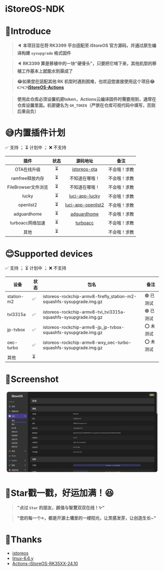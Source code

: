 # iStoreOS-NDK

# 🤔Introduce
> **🔈 本项目旨在将 RK3399 平台适配至 iStoreOS 官方源码，并通过原生编译构建 `sysupgrade` 格式固件**

> **🔈 RK3399 算是移植中的一块“硬骨头”，只要把它啃下来，其他机型的移植工作基本上就能水到渠成了**

> **😂如果您在适配其他 RK 机型时遇到困难，也欢迎您直接使用这个项目😂👉👉[iStoreOS-Actions](https://github.com/Kwonelee/iStoreOS-Actions/releases)**

> **使用此仓库必须设置机密token，Actions云编译固件时需要用到，通常在仓库设置里面。机密键名为 `GH_TOKEN`（严禁在仓库可视代码中填写，否则后果自负）**

# 😅内置插件计划

✅ 支持 ； ⏳ 计划中 ； ❌ 不支持

| 插件                     | 状态 | 源码地址                                                          | 备注         |
|:------------------------:|:----:|:------------------------------------------------------------------:|:------------:|
| OTA在线升级	             | ⏳   | [istoreos-ota](https://github.com/Kwonelee/istoreos-ota)           | 不会哦！求教 |
| ramfree释放内存          | ⏳   | 不知道在哪哦！                                                      | 不会哦！求教 |
| FileBrowser文件浏览      | ⏳   | 不知道在哪哦！                                                      | 不会哦！求教 |
| lucky                    | ⏳   | [luci-app-lucky](https://github.com/gdy666/luci-app-lucky)         | 不会哦！求教 |
| openlist2                | ⏳   | [luci-app-openlist2](https://github.com/sbwml/luci-app-openlist2)  | 不会哦！求教 |
| adguardhome              | ⏳   | [adguardhome](https://github.com/sirpdboy/luci-app-adguardhome)    | 不会哦！求教 |
| turboacc网络加速         | ⏳   | [turboacc](https://github.com/chenmozhijin/turboacc)               | 不会哦！求教 |
| 其他                     | ⏳   |                                                                    | 不会哦！求教 |

# 😊Supported devices

✅ 支持 ； ⏳ 计划中 ； ❌ 不支持

| 设备       | 状态   | 包名                                                                    | 备注               |
| ---------- | ------ | ----------------------------------------------------------------------- | ------------------ |
| station-m2 |  ✅    | istoreos-rockchip-armv8-firefly_station-m2-squashfs-sysupgrade.img.gz  | 🟢 已测试          |
| tvi3315a   |  ✅    | istoreos-rockchip-armv8-tvi_tvi3315a-squashfs-sysupgrade.img.gz        | 🟢 已测试          |
| jp-tvbox   |  ✅    | istoreos-rockchip-armv8-jp_jp-tvbox-squashfs-sysupgrade.img.gz         | ⭕ 未测试          |
| oec-turbo  |  ✅    | istoreos-rockchip-armv8-wxy_oec-turbo-squashfs-sysupgrade.img.gz       | ⭕ 未测试          |
| 其他       |  ⏳    |                                                                         |                    |

# 🤗Screenshot
![screenshots](./configfiles/screenshot/screenshot2.png)

# 🌟Star戳一戳，好运加满！😆
> **"点过 `Star` 的朋友，颜值与智慧双双在线！✨"**

> **"您的每一个⭐️，都是开源土壤里的一缕阳光，让灵感发芽，让创造生长~"**

# 🙏Thanks
- [istoreos](https://github.com/istoreos/istoreos)
- [linux-6.6.y](https://github.com/unifreq/linux-6.6.y)
- [Actions-iStoreOS-RK35XX-24.10](https://github.com/xiaomeng9597/Actions-iStoreOS-RK35XX-24.10)
